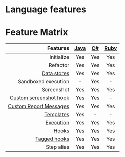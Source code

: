 # Language features

# Feature Matrix

| Features               | [Java][1] | [C#][2] | [Ruby][3] |
|-----------------------:|:---------:|:-------:|:---------:|
| Initialize             | Yes       | Yes     | Yes       |
| Refactor               | Yes       | Yes     | Yes       |
| [Data stores](language_features/data_store.md)            | Yes       | Yes     | Yes       |
| Sandboxed execution    | -         | Yes     | -         |
| Screenshot             | Yes       | Yes     | Yes       |
| [Custom screenshot hook](language_features/custom_screenshots.md) | Yes       | Yes     | -         |
| [Custom Report Messages](language_features/custom_messages) | Yes       | Yes     | Yes       |
| [Templates](advanced_readings/templates)              | Yes       | -       | -         |
| [Execution](advanced_readings/execution)              | Yes       | Yes     | Yes       |
| [Hooks](language_features/execution_hooks.md)                  | Yes       | Yes     | Yes       |
| [Tagged hooks](advanced_readings/execution/hooks/filtering.md)           | Yes       | Yes     | Yes       |
| Step alias             | Yes       | Yes     | Yes       |

[1]: https://github.com/getgauge/gauge-java
[2]: https://github.com/getgauge/gauge-csharp
[3]: https://github.com/getgauge/gauge-ruby
